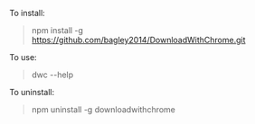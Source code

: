 To install:

> npm install -g https://github.com/bagley2014/DownloadWithChrome.git

To use:

> dwc --help

To uninstall:

> npm uninstall -g downloadwithchrome